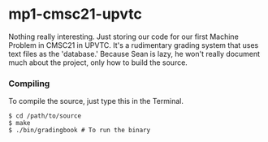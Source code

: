 # mp1-cmsc21-upvtc
Nothing really interesting. Just storing our code for our first Machine Problem in CMSC21 in UPVTC. It's a rudimentary grading system that uses text files as the 'database.' Because Sean is lazy, he won't really document much about the project, only how to build the source.

### Compiling
To compile the source, just type this in the Terminal.

    $ cd /path/to/source    
    $ make
    $ ./bin/gradingbook # To run the binary
